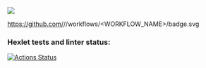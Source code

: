 <a href="https://codeclimate.com/github/codeclimate/codeclimate/maintainability"><img src="https://api.codeclimate.com/v1/badges/a99a88d28ad37a79dbf6/maintainability" /></a>

https://github.com/<OWNER>/<REPOSITORY>/workflows/<WORKFLOW_NAME>/badge.svg
  
### Hexlet tests and linter status:
[![Actions Status](https://github.com/egor187/python-project-lvl1/workflows/hexlet-check/badge.svg)](https://github.com/egor187/python-project-lvl1/actions)
